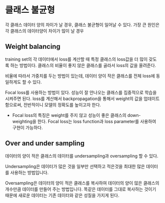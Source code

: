 # 클래스 불균형
각 클래스 데이터 양의 차이가 날 경우, 클래스 불균형이 일어날 수 있다. 가장 큰 원인은 각 클래스의 데이터양이 차이가 많이 날 경우

## Weight balancing
training set의 각 데이터에서 loss를 계산할 때 특정 클래스의 loss값을 더 많이 갖도록 하는 방법이다.
클래스의 비율이 좋지 않은 클래스를 골라서 loss의 값을 올려준다.

비율에 따라서 가중치를 두는 방법이 있는데, 데이터 양이 작은 클래스를 전체 loss에 동일하게도 할 수 있다.

Focal loss를 사용하는 방법이 있다. 성능이 잘 안나오는 클래스를 집중적으로 학습을 시켜주면 된다. loss를 계산해서 backpropagation을 통해서 weight의 값을 업데이트함으로써, 전반적이니 모델의 정확도를 높이고자 한다.

- Focal loss의 특징은 weight를 주지 않고 성능이 좋은 클래스의 down-weighting을 한다. Focal loss는 loss function과 loss parameter를 사용하여 구현이 가능하다. 

## Over and under sampling
데이터의 양이 적은 클래스의 데이터를 undersampling과 oversampling 할 수 있다.

Undersampling은 데이터가 많은 것을 일부만 선택하고 적은것을 최대한 많은 데이터를 사용하는 방법입니다. 

Oversampling은 데이터의 양이 적은 클래스를 복사하여 데이터의 양이 많은 클래스의 개수만큼 데이터를 만들어 주는 방법입니다. 똑같은 데이터를 그대로 복사하는 것이기 때문에 새로운 데이터는 기존 데이터와 같은 성질을 가지게 된다.

